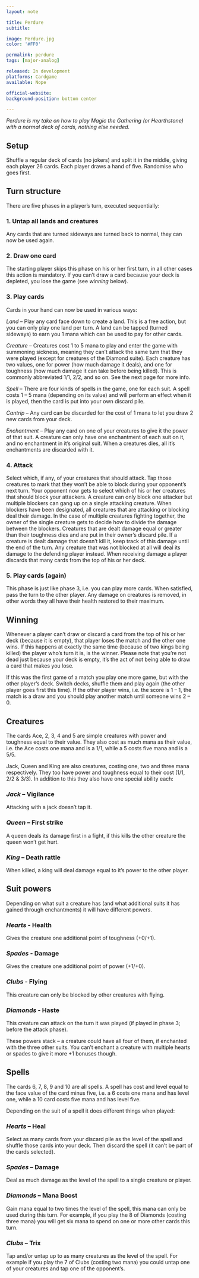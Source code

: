 ```yaml
---
layout: note

title: Perdure
subtitle:

image: Perdure.jpg
color: '#FF0'

permalink: perdure
tags: [major-analog]

released: In development
platforms: Cardgame
available: Nope

official-website:
background-position: bottom center

---
```


*Perdure is my take on how to play Magic&nbsp;the&nbsp;Gathering (or Hearthstone) with a normal deck of cards, nothing else needed.*

## Setup
Shuffle a regular deck of cards (no jokers) and split it in the middle, giving each player 26 cards.
Each player draws a hand of five. Randomise who goes first.

## Turn structure
There are five phases in a player’s turn, executed sequentially:

### 1. Untap all lands and creatures
Any cards that are turned sideways are turned back to normal, they can now be used again.

### 2. Draw one card
The starting player skips this phase on his or her first turn, in all other cases this action is mandatory. If you can’t draw a card because your deck is depleted, you lose the game (see *winning* below).

### 3. Play cards
Cards in your hand can now be used in various ways:

*Land* – Play any card face down to create a land. This is a free action, but you can only play one land per turn. A land can be tapped (turned sideways) to earn you 1 mana which can be used to pay for other cards.

*Creature* – Creatures cost 1 to 5 mana to play and enter the game with summoning sickness, meaning they can’t attack the same turn that they were played (except for creatures of the Diamond suite). Each creature has two values, one for power (how much damage it deals), and one for toughness (how much damage it can take before being killed). This is commonly abbreviated 1/1, 2/2, and so on. See the next page for more info.

*Spell* – There are four kinds of spells in the game, one for each suit. A spell costs 1 – 5 mana (depending on its value) and will perform an effect when it is played, then the card is put into your own discard pile.

*Cantrip* – Any card can be discarded for the cost of 1 mana to let you draw 2 new cards from your deck.

*Enchantment* – Play any card on one of your creatures to give it the power of that suit. A creature can only have one enchantment of each suit on it, and no enchantment in it’s original suit. When a creatures dies, all it’s enchantments are discarded with it.

### 4. Attack
Select which, if any, of your creatures that should attack. Tap those creatures to mark that they won’t be able to block during your opponent’s next turn. Your opponent now gets to select which of his or her creatures that should block your attackers. A creature can only block one attacker but multiple blockers can gang up on a single attacking creature. When blockers have been designated, all creatures that are attacking or blocking deal their damage. In the case of multiple creatures fighting together, the owner of the single creature gets to decide how to divide the damage between the blockers. Creatures that are dealt damage equal or greater than their toughness dies and are put in their owner’s discard pile. If a creature is dealt damage that doesn’t kill it, keep track of this damage until the end of the turn. Any creature that was not blocked at all will deal its damage to the defending player instead. When receiving damage a player discards that many cards from the top of his or her deck.

### 5. Play cards (again)
This phase is just like phase 3, i.e. you can play more cards. When satisfied, pass the turn to the other player. Any damage on creatures is removed, in other words they all have their health restored to their maximum.

## Winning
Whenever a player can’t draw or discard a card from the top of his or her deck (because it is empty), that player loses the match and the other one wins. If this happens at exactly the same time (because of two kings being killed) the player who’s turn it is, is the winner. Please note that you’re not dead just because your deck is empty, it’s the act of not being able to draw a card that makes you lose.

If this was the first game of a match you play one more game, but with the other player’s deck. Switch decks, shuffle them and play again (the other player goes first this time). If the other player wins, i.e. the score is 1 – 1, the match is a draw and you should play another match until someone wins 2 – 0.

## Creatures
The cards Ace, 2, 3, 4 and 5 are simple creatures with power and toughness equal to their value. They also cost as much mana as their value, i.e. the Ace costs one mana and is a 1/1, while a 5 costs five mana and is a 5/5.

Jack, Queen and King are also creatures, costing one, two and three mana respectively. They too have power and toughness equal to their cost (1/1, 2/2 & 3/3). In addition to this they also have one special ability each:

### *Jack* – Vigilance

Attacking with a jack doesn’t tap it.

### *Queen* – First strike

A queen deals its damage first in a fight, if this kills the other creature the queen won’t get hurt.

### *King* – Death rattle

When killed, a king will deal damage equal to it’s power to the other player.

## Suit powers
Depending on what suit a creature has (and what additional suits it has gained through enchantments) it will have different powers.

### *Hearts* - Health
Gives the creature one additional point of toughness (+0/+1).

### *Spades* - Damage
Gives the creature one additional point of power (+1/+0).

### *Clubs* - Flying
This creature can only be blocked by other creatures with flying.

### *Diamonds* - Haste
This creature can attack on the turn it was played (if played in phase 3; before the attack phase).

These powers stack – a creature could have all four of them, if enchanted with the three other suits. You can’t enchant a creature with multiple hearts or spades to give it more +1 bonuses though.

## Spells
The cards 6, 7, 8, 9 and 10 are all spells. A spell has cost and level equal to the face value of the card minus five, i.e. a 6 costs one mana and has level one, while a 10 card costs five mana and has level five.

Depending on the suit of a spell it does different things when played:

### *Hearts* – Heal
Select as many cards from your discard pile as the level of the spell and shuffle those cards into your deck. Then discard the spell (it can’t be part of the cards selected).

### *Spades* – Damage
Deal as much damage as the level of the spell to a single creature or player.

### *Diamonds* – Mana Boost
Gain mana equal to two times the level of the spell, this mana can only be used during this turn. For example, if you play the 8 of Diamonds (costing three mana) you will get six mana to spend on one or more other cards this turn.

### *Clubs* – Trix
Tap and/or untap up to as many creatures as the level of the spell. For example if you play the 7 of Clubs (costing two mana) you could untap one of your creatures and tap one of the opponent’s.
